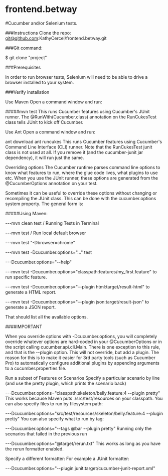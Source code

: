 # frontend.betway

#Cucumber and/or Selenium tests.

###Instructions
Clone the repo: git@github.com:KathyCercel/frontend.betway.git

###Git command:

$ git clone "project"

###Prerequisites

In order to run browser tests, Selenium will need to be able to drive a browser installed to your system.

###Verify installation

Use Maven
Open a command window and run:

#####mvn test
This runs Cucumber features using Cucumber's JUnit runner. The @RunWith(Cucumber.class) annotation on the RunCukesTest class tells JUnit to kick off Cucumber.

Use Ant
Open a command window and run:

ant download
ant runcukes
This runs Cucumber features using Cucumber's Command Line Interface (CLI) runner. Note that the RunCukesTest junit class is not used at all. If you remove it (and the cucumber-junit jar dependency), it will run just the same.

Overriding options
The Cucumber runtime parses command line options to know what features to run, where the glue code lives, what plugins to use etc. When you use the JUnit runner, these options are generated from the @CucumberOptions annotation on your test.

Sometimes it can be useful to override these options without changing or recompiling the JUnit class. This can be done with the cucumber.options system property. The general form is:

#####Using Maven:

---mvn clean test / Running Tests in Terminal

---mvn test / Run local default browser

---mvn test "-Dbrowser=chrome"

---mvn test -Dcucumber.options="..." test

---Dcucumber.options="--help"

---mvn test -Dcucumber.options="classpath:features/my_first.feature" to run specific feature.

---mvn test -Dcucumber.options="–-plugin html:target/result-html" to generate a HTML report.

---mvn test -Dcucumber.options="–-plugin json:target/result-json" to generate a JSON report.


That should list all the available options.

####IMPORTANT

When you override options with -Dcucumber.options, you will completely override whatever options are hard-coded in your @CucumberOptions or in the script calling cucumber.api.cli.Main. There is one exception to this rule, and that is the --plugin option. This will not override, but add a plugin. The reason for this is to make it easier for 3rd party tools (such as Cucumber Pro) to automatically configure additional plugins by appending arguments to a cucumber.properties file.

Run a subset of Features or Scenarios
Specify a particular scenario by line (and use the pretty plugin, which prints the scenario back)

---Dcucumber.options="classpath:skeleton/belly.feature:4 --plugin pretty"
This works because Maven puts ./src/test/resources on your classpath. You can also specify files to run by filesystem path:

---Dcucumber.options="src/test/resources/skeleton/belly.feature:4 --plugin pretty"
You can also specify what to run by tag:

---Dcucumber.options="--tags @bar --plugin pretty"
Running only the scenarios that failed in the previous run

---Dcucumber.options="@target/rerun.txt"
This works as long as you have the rerun formatter enabled.

Specify a different formatter:
For example a JUnit formatter:

---Dcucumber.options="--plugin junit:target/cucumber-junit-report.xml"
